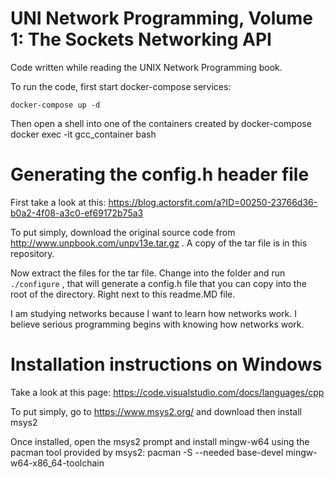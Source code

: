 # UNI Network Programming, Volume 1: The Sockets Networking API 

Code written while reading the UNIX Network Programming book.


To run the code, first start docker-compose services:

`docker-compose up -d`

Then open a shell into one of the containers created by docker-compose 
docker exec -it gcc_container bash 



# Generating the config.h header file 
First take a look at this: 
https://blog.actorsfit.com/a?ID=00250-23766d36-b0a2-4f08-a3c0-ef69172b75a3

To put simply, download the original source code from http://www.unpbook.com/unpv13e.tar.gz . A copy of the tar file is in this repository.

Now extract the files for the tar file. Change into the folder and run `./configure` , that will generate a config.h file that you can copy into the root of the directory. Right next to this readme.MD file.


I am studying networks because I want to learn how 
networks work. I believe serious programming begins with
knowing how networks work.


# Installation instructions on Windows
Take a look at this page: https://code.visualstudio.com/docs/languages/cpp

To put simply, go to https://www.msys2.org/ and download then install msys2

Once installed, open the msys2 prompt and install mingw-w64 using the pacman tool provided by msys2:
pacman -S --needed base-devel mingw-w64-x86_64-toolchain


